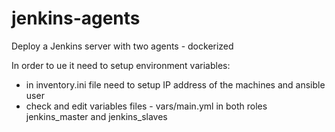 # jenkins-agents
Deploy a Jenkins server with two agents - dockerized

In order to ue it need to setup environment variables:
- in inventory.ini file need to setup IP address of the machines and ansible user
- check and edit variables files - vars/main.yml in both roles jenkins_master and jenkins_slaves
